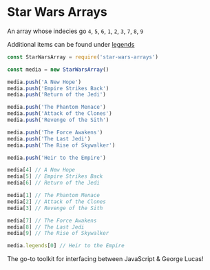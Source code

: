 # Star Wars Arrays

An array whose indecies go `4`, `5`, `6`, `1`, `2`, `3`, `7`, `8`, `9`

Additional items can be found under [legends](https://starwars.fandom.com/wiki/Star_Wars_Legends)

```js
const StarWarsArray = require('star-wars-arrays')

const media = new StarWarsArray()

media.push('A New Hope')
media.push('Empire Strikes Back')
media.push('Return of the Jedi')

media.push('The Phantom Menace')
media.push('Attack of the Clones')
media.push('Revenge of the Sith')

media.push('The Force Awakens')
media.push('The Last Jedi')
media.push('The Rise of Skywalker')

media.push('Heir to the Empire')

media[4] // A New Hope
media[5] // Empire Strikes Back
media[6] // Return of the Jedi

media[1] // The Phantom Menace
media[2] // Attack of the Clones
media[3] // Revenge of the Sith

media[7] // The Force Awakens
media[8] // The Last Jedi
media[9] // The Rise of Skywalker

media.legends[0] // Heir to the Empire
```

The go-to toolkit for interfacing between JavaScript & George Lucas!
